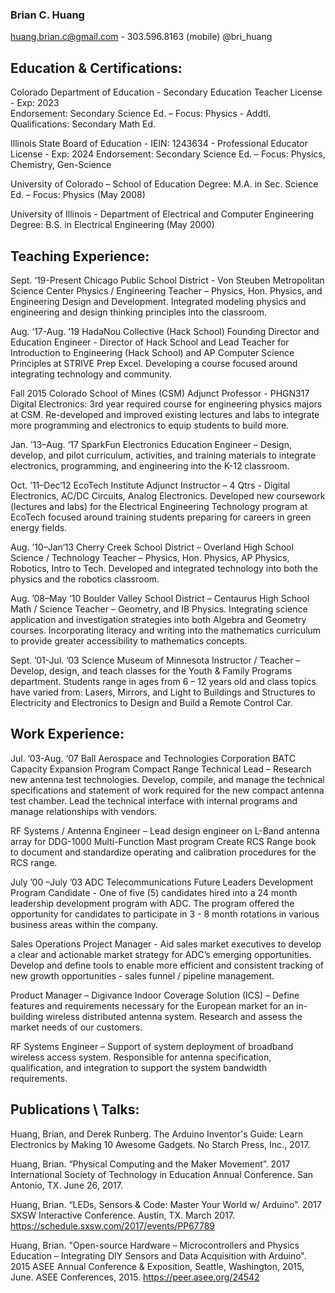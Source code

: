 ### Brian C. Huang
huang.brian.c@gmail.com - 303.596.8163 (mobile) @bri_huang 

## Education & Certifications: 
Colorado Department of Education - Secondary Education Teacher License - Exp: 2023             
Endorsement:  Secondary Science Ed. – Focus: Physics - Addtl. Qualifications:  Secondary Math Ed.


Illinois State Board of Education - IEIN: 1243634 - Professional Educator License - Exp: 2024
Endorsement:  Secondary Science Ed. – Focus: Physics,  Chemistry, Gen-Science


University of Colorado – School of Education
Degree:  M.A. in Sec. Science Ed. –  Focus: Physics (May 2008)

 
University of Illinois - Department of Electrical and Computer Engineering
Degree: B.S. in Electrical Engineering (May 2000)

 ## Teaching Experience:

Sept. ‘19-Present
Chicago Public School District - Von Steuben Metropolitan Science Center
Physics / Engineering Teacher – Physics, Hon. Physics, and Engineering Design and Development. Integrated modeling physics and engineering and design thinking principles into the classroom.

Aug. ‘17-Aug. ‘19
HadaNou Collective (Hack School)
Founding Director and Education Engineer - Director of Hack School and Lead Teacher for Introduction to Engineering (Hack School) and AP Computer Science Principles at STRIVE Prep Excel. Developing a course focused around integrating technology and community.

Fall 2015
Colorado School of Mines (CSM)
Adjunct Professor - PHGN317 Digital Electronics: 3rd year required course for engineering physics majors at CSM. Re-developed and improved existing lectures and labs to integrate more programming and electronics to equip students to build more.

Jan. ’13–Aug. ‘17
SparkFun Electronics
Education Engineer – Design, develop, and pilot curriculum, activities, and training materials to integrate electronics, programming, and engineering into the K-12 classroom. 
 
Oct. ’11–Dec‘12
EcoTech Institute
Adjunct Instructor – 4 Qtrs - Digital Electronics, AC/DC Circuits, Analog Electronics.  Developed new coursework (lectures and labs) for the Electrical Engineering Technology program at EcoTech focused around training students preparing for careers in green energy fields. 
 
Aug. ’10–Jan‘13
Cherry Creek School District – Overland High School
Science / Technology Teacher – Physics, Hon. Physics, AP Physics, Robotics, Intro to Tech.  Developed and integrated technology into both the physics and the robotics classroom. 
 
Aug. ’08–May ‘10
Boulder Valley School District – Centaurus High School
Math / Science Teacher – Geometry, and IB Physics.  Integrating science application and investigation strategies into both Algebra and Geometry courses.  Incorporating literacy and writing into the mathematics curriculum to provide greater accessibility to mathematics concepts. 
 
Sept. ’01-Jul. ’03
Science Museum of Minnesota
Instructor / Teacher – Develop, design, and teach classes for the Youth & Family Programs department.  Students range in ages from 6 – 12 years old and class topics have varied from:  Lasers, Mirrors, and Light to Buildings and Structures to Electricity and Electronics to Design and Build a Remote Control Car.
 
## Work Experience:

Jul. ’03-Aug. ‘07
Ball Aerospace and Technologies Corporation
BATC Capacity Expansion Program Compact Range Technical Lead – Research new antenna test technologies.  Develop, compile, and manage the technical specifications and statement of work required for the new compact antenna test chamber.  Lead the technical interface with internal programs and manage relationships with vendors. 
 
RF Systems / Antenna Engineer – Lead design engineer on L-Band antenna array for DDG-1000 Multi-Function Mast program Create RCS Range book to document and standardize operating and calibration procedures for the RCS range. 
 
July ’00 –July ’03
ADC Telecommunications
Future Leaders Development Program Candidate - One of five (5) candidates hired into a 24 month leadership development program with ADC.  The program offered the opportunity for candidates to participate in 3 - 8 month rotations in various business areas within the company. 

Sales Operations Project Manager - Aid sales market executives to develop a clear and actionable market strategy for ADC’s emerging opportunities. Develop and define tools to enable more efficient and consistent tracking of new growth opportunities - sales funnel / pipeline management.
 
Product Manager – Digivance Indoor Coverage Solution (ICS) – Define features and requirements necessary for the European market for an in-building wireless distributed antenna system. Research and assess the market needs of our customers.  
 
RF Systems Engineer – Support of system deployment of broadband wireless access system.  Responsible for antenna specification, qualification, and integration to support the system bandwidth requirements.


## Publications \ Talks:

Huang, Brian, and Derek Runberg. The Arduino Inventor's Guide: Learn Electronics by Making 10 Awesome Gadgets. No Starch Press, Inc., 2017.

Huang, Brian. “Physical Computing and the Maker Movement”. 2017 International Society of Technology in Education Annual Conference. San Antonio, TX.  June 26, 2017.  

Huang, Brian. “LEDs, Sensors & Code: Master Your World w/ Arduino”. 2017 SXSW Interactive Conference. Austin, TX. March 2017. https://schedule.sxsw.com/2017/events/PP67789

Huang, Brian.  "Open-source Hardware – Microcontrollers and Physics Education – Integrating DIY Sensors and Data Acquisition with Arduino".  2015 ASEE Annual Conference & Exposition, Seattle, Washington, 2015, June.  ASEE Conferences, 2015.  https://peer.asee.org/24542
